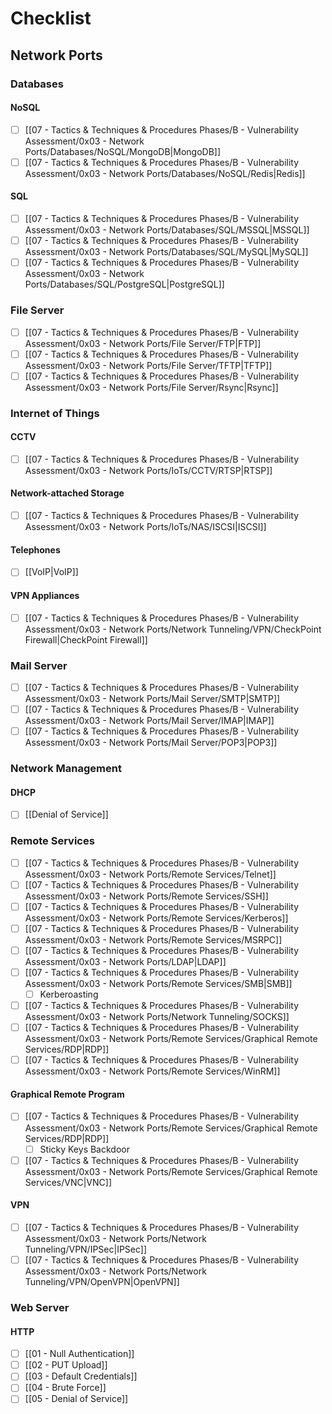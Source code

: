 # Checklist

## Network Ports

### Databases

#### NoSQL

- [ ] [[07 - Tactics & Techniques & Procedures Phases/B - Vulnerability Assessment/0x03 - Network Ports/Databases/NoSQL/MongoDB|MongoDB]]
- [ ] [[07 - Tactics & Techniques & Procedures Phases/B - Vulnerability Assessment/0x03 - Network Ports/Databases/NoSQL/Redis|Redis]]

#### SQL

- [ ] [[07 - Tactics & Techniques & Procedures Phases/B - Vulnerability Assessment/0x03 - Network Ports/Databases/SQL/MSSQL|MSSQL]]
- [ ] [[07 - Tactics & Techniques & Procedures Phases/B - Vulnerability Assessment/0x03 - Network Ports/Databases/SQL/MySQL|MySQL]]
- [ ] [[07 - Tactics & Techniques & Procedures Phases/B - Vulnerability Assessment/0x03 - Network Ports/Databases/SQL/PostgreSQL|PostgreSQL]]

### File Server

- [ ] [[07 - Tactics & Techniques & Procedures Phases/B - Vulnerability Assessment/0x03 - Network Ports/File Server/FTP|FTP]]
- [ ] [[07 - Tactics & Techniques & Procedures Phases/B - Vulnerability Assessment/0x03 - Network Ports/File Server/TFTP|TFTP]]
- [ ] [[07 - Tactics & Techniques & Procedures Phases/B - Vulnerability Assessment/0x03 - Network Ports/File Server/Rsync|Rsync]]

### Internet of Things

#### CCTV

- [ ] [[07 - Tactics & Techniques & Procedures Phases/B - Vulnerability Assessment/0x03 - Network Ports/IoTs/CCTV/RTSP|RTSP]]

#### Network-attached Storage

- [ ] [[07 - Tactics & Techniques & Procedures Phases/B - Vulnerability Assessment/0x03 - Network Ports/IoTs/NAS/ISCSI|ISCSI]]

#### Telephones

- [ ] [[VoIP|VoIP]]

#### VPN Appliances

- [ ] [[07 - Tactics & Techniques & Procedures Phases/B - Vulnerability Assessment/0x03 - Network Ports/Network Tunneling/VPN/CheckPoint Firewall|CheckPoint Firewall]]

### Mail Server

- [ ] [[07 - Tactics & Techniques & Procedures Phases/B - Vulnerability Assessment/0x03 - Network Ports/Mail Server/SMTP|SMTP]]
- [ ] [[07 - Tactics & Techniques & Procedures Phases/B - Vulnerability Assessment/0x03 - Network Ports/Mail Server/IMAP|IMAP]]
- [ ] [[07 - Tactics & Techniques & Procedures Phases/B - Vulnerability Assessment/0x03 - Network Ports/Mail Server/POP3|POP3]]

### Network Management

#### DHCP

- [ ] [[Denial of Service]]

### Remote Services

- [ ] [[07 - Tactics & Techniques & Procedures Phases/B - Vulnerability Assessment/0x03 - Network Ports/Remote Services/Telnet]]
- [ ] [[07 - Tactics & Techniques & Procedures Phases/B - Vulnerability Assessment/0x03 - Network Ports/Remote Services/SSH]]
- [ ] [[07 - Tactics & Techniques & Procedures Phases/B - Vulnerability Assessment/0x03 - Network Ports/Remote Services/Kerberos]]
- [ ] [[07 - Tactics & Techniques & Procedures Phases/B - Vulnerability Assessment/0x03 - Network Ports/Remote Services/MSRPC]]
- [ ] [[07 - Tactics & Techniques & Procedures Phases/B - Vulnerability Assessment/0x03 - Network Ports/LDAP|LDAP]]
- [ ] [[07 - Tactics & Techniques & Procedures Phases/B - Vulnerability Assessment/0x03 - Network Ports/Remote Services/SMB|SMB]]
	- [ ] Kerberoasting
- [ ] [[07 - Tactics & Techniques & Procedures Phases/B - Vulnerability Assessment/0x03 - Network Ports/Network Tunneling/SOCKS]]
- [ ] [[07 - Tactics & Techniques & Procedures Phases/B - Vulnerability Assessment/0x03 - Network Ports/Remote Services/Graphical Remote Services/RDP|RDP]]
- [ ] [[07 - Tactics & Techniques & Procedures Phases/B - Vulnerability Assessment/0x03 - Network Ports/Remote Services/WinRM]]

#### Graphical Remote Program

- [ ] [[07 - Tactics & Techniques & Procedures Phases/B - Vulnerability Assessment/0x03 - Network Ports/Remote Services/Graphical Remote Services/RDP|RDP]]
	- [ ] Sticky Keys Backdoor
- [ ] [[07 - Tactics & Techniques & Procedures Phases/B - Vulnerability Assessment/0x03 - Network Ports/Remote Services/Graphical Remote Services/VNC|VNC]]

#### VPN

- [ ] [[07 - Tactics & Techniques & Procedures Phases/B - Vulnerability Assessment/0x03 - Network Ports/Network Tunneling/VPN/IPSec|IPSec]]
- [ ] [[07 - Tactics & Techniques & Procedures Phases/B - Vulnerability Assessment/0x03 - Network Ports/Network Tunneling/VPN/OpenVPN|OpenVPN]]

### Web Server

#### HTTP

- [ ] [[01 - Null Authentication]]
- [ ] [[02 - PUT Upload]]
- [ ] [[03 - Default Credentials]]
- [ ] [[04 - Brute Force]]
- [ ] [[05 - Denial of Service]]
